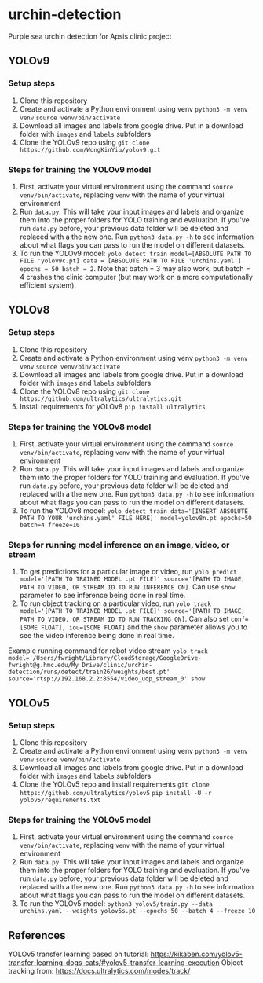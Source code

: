 # urchin-detection
Purple sea urchin detection for Apsis clinic project

## YOLOv9

### Setup steps
1. Clone this repository
2. Create and activate a Python environment using venv
   `python3 -m venv venv`
   `source venv/bin/activate`
3. Download all images and labels from google drive. Put in a download folder with `images` and `labels` subfolders
4. Clone the YOLOv9 repo using `git clone https://github.com/WongKinYiu/yolov9.git`

### Steps for training the YOLOv9 model

1. First, activate your virtual environment using the command `source venv/bin/activate`, replacing `venv` with the name of your virtual environment
2. Run `data.py`. This will take your input images and labels and organize them into the proper folders for YOLO training and evaluation. If you've run `data.py` before, your previous data folder will be deleted and replaced with a the new one. Run `python3 data.py -h` to see information about what flags you can pass to run the model on different datasets. 
3. To run the YOLOv9 model: `yolo detect train model=[ABSOLUTE PATH TO FILE 'yolov9c.pt] data = [ABSOLUTE PATH TO FILE 'urchins.yaml'] epochs = 50 batch = 2`. Note that batch = 3 may also work, but batch = 4 crashes the clinic computer (but may work on a more computationally efficient system).

## YOLOv8

### Setup steps
1. Clone this repository
2. Create and activate a Python environment using venv
   `python3 -m venv venv`
   `source venv/bin/activate`
3. Download all images and labels from google drive. Put in a download folder with `images` and `labels` subfolders
4. Clone the YOLOv8 repo using `git clone https://github.com/ultralytics/ultralytics.git`
5. Install requirements for yOLOv8 `pip install ultralytics`


### Steps for training the YOLOv8 model

1. First, activate your virtual environment using the command `source venv/bin/activate`, replacing `venv` with the name of your virtual environment
2. Run `data.py`. This will take your input images and labels and organize them into the proper folders for YOLO training and evaluation. If you've run `data.py` before, your previous data folder will be deleted and replaced with a the new one. Run `python3 data.py -h` to see information about what flags you can pass to run the model on different datasets. 
3. To run the YOLOv8 model: `yolo detect train data='[INSERT ABSOLUTE PATH TO YOUR 'urchins.yaml' FILE HERE]' model=yolov8n.pt epochs=50 batch=4 freeze=10`


### Steps for running model inference on an image, video, or stream

1. To get predictions for a particular image or video, run `yolo predict model='[PATH TO TRAINED MODEL .pt FILE]' source='[PATH TO IMAGE, PATH TO VIDEO, OR STREAM ID TO RUN INFERENCE ON]`. Can use `show` parameter to see inference being done in real time.
2. To run object tracking on a particular video, run `yolo track model='[PATH TO TRAINED MODEL .pt FILE]' source='[PATH TO IMAGE, PATH TO VIDEO, OR STREAM ID TO RUN TRACKING ON]`. Can also set `conf=[SOME FLOAT], iou=[SOME FLOAT]` and the `show` parameter allows you to see the video inference being done in real time.

Example running command for robot video stream `yolo track model='/Users/fwright/Library/CloudStorage/GoogleDrive-fwright@g.hmc.edu/My Drive/clinic/urchin-detection/runs/detect/train26/weights/best.pt' source='rtsp://192.168.2.2:8554/video_udp_stream_0' show`


## YOLOv5

### Setup steps
1. Clone this repository
2. Create and activate a Python environment using venv
   `python3 -m venv venv`
   `source venv/bin/activate`
3. Download all images and labels from google drive. Put in a download folder with `images` and `labels` subfolders
4. Clone the YOLOv5 repo and install requirements
   `git clone https://github.com/ultralytics/yolov5`
   `pip install -U -r yolov5/requirements.txt`


### Steps for training the YOLOv5 model

1. First, activate your virtual environment using the command `source venv/bin/activate`, replacing `venv` with the name of your virtual environment
2. Run `data.py`. This will take your input images and labels and organize them into the proper folders for YOLO training and evaluation. If you've run `data.py` before, your previous data folder will be deleted and replaced with a the new one. Run `python3 data.py -h` to see information about what flags you can pass to run the model on different datasets. 
3. To run the YOLOv5 model: `python3 yolov5/train.py --data urchins.yaml --weights yolov5s.pt --epochs 50 --batch 4 --freeze 10`

## References
YOLOv5 transfer learning based on tutorial: https://kikaben.com/yolov5-transfer-learning-dogs-cats/#yolov5-transfer-learning-execution
Object tracking from: https://docs.ultralytics.com/modes/track/
